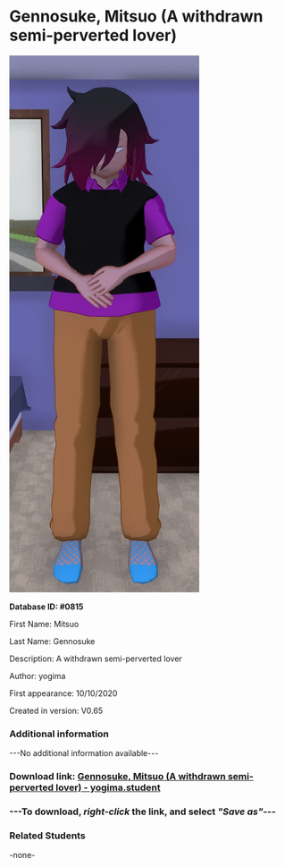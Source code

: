 # Gennosuke, Mitsuo (A withdrawn semi-perverted lover)

<img src="../../Files/Images/Gennosuke, Mitsuo (A withdrawn semi-perverted lover).png" title="Gennosuke, Mitsuo (A withdrawn semi-perverted lover) - yogima">

**Database ID: #0815**

First Name: Mitsuo

Last Name: Gennosuke

Description: A withdrawn semi-perverted lover

Author: yogima

First appearance: 10/10/2020

Created in version: V0.65

### Additional information

---No additional information available---

### Download link: <a href="https://raw.githubusercontent.com/Arbiter1223/Daigaku-Gurashi-Custom-Students/master/Files/Student%20Files/Gennosuke%2C%20Mitsuo%20(A%20withdrawn%20semi-perverted%20lover)%20-%20yogima.student">Gennosuke, Mitsuo (A withdrawn semi-perverted lover) - yogima.student</a>

### ---**To download, _right-click_ the link, and select _"Save as"_**---

### Related Students

-none-
